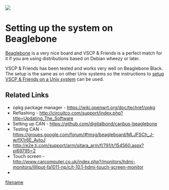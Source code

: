 ![](./images/product_beaglebone.jpg)


# Setting up the system on Beaglebone

[Beaglebone](https://beagleboard.org/bone) is a very nice board and VSCP & Friends is a perfect match for it if you are using distributions based on Debian wheezy or later.

VSCP & Friends has been tested and works very well on Beaglebone Black. The setup is the same as on other Unix systems so the instructions to [setup VSCP & Friends on a Unix system](./setting_up_the_system_on_linux.md) can be used.


## Related Links


*  opkg package manager - https://wiki.openwrt.org/doc/techref/opkg
*  Reflashing - http://circuitco.com/support/index.php?title=Updating_The_Software
*  Setting up CAN - https://github.com/digitalbond/canbus-beaglebone
*  Testing CAN - https://groups.google.com/forum/#!msg/beagleboard/MLJFSCh_J-w/fX1r6E_AvIoJ
* http://e2e.ti.com/support/arm/sitara_arm/f/791/t/154560.aspx?pi69795=2
*  Touch screen - http://www.carcomputer.co.uk/index.php?/monitors/hdmi-monitors/lilliput-fa1011-np/c/t-10.1-hdmi-touch-screen-monitor
*  

[filename](./bottom_copyright.md ':include')
 
